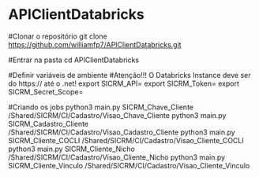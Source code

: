 # APIClientDatabricks
#Clonar o repositório
git clone https://github.com/williamfp7/APIClientDatabricks.git

#Entrar na pasta
cd APIClientDatabricks

#Definir variáveis de ambiente
#Atenção!!! O Databricks Instance deve ser do https:// até o .net!
export SICRM_API=<Databricks Instance>
export SICRM_Token=<Token>
export SICRM_Secret_Scope=<Secret Scope>

#Criando os jobs
python3 main.py SICRM_Chave_Cliente /Shared/SICRM/CI/Cadastro/Visao_Chave_Cliente
python3 main.py SICRM_Cadastro_Cliente /Shared/SICRM/CI/Cadastro/Visao_Cadastro_Cliente
python3 main.py SICRM_Cliente_COCLI /Shared/SICRM/CI/Cadastro/Visao_Cliente_COCLI
python3 main.py SICRM_Cliente_Nicho /Shared/SICRM/CI/Cadastro/Visao_Cliente_Nicho
python3 main.py SICRM_Cliente_Vinculo /Shared/SICRM/CI/Cadastro/Visao_Cliente_Vinculo
